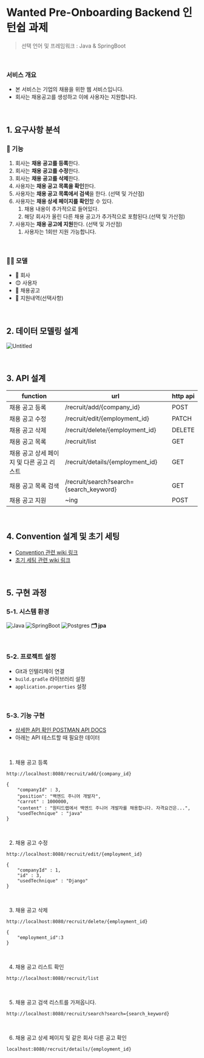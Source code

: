 # Wanted Pre-Onboarding Backend 인턴쉽 과제

> 선택 언어 및 프레임워크 : Java & SpringBoot

</hr>
</br>

### 서비스 개요
- 본 서비스는 기업의 채용을 위한 웹 서비스입니다.
- 회사는 채용공고를 생성하고 이에 사용자는 지원합니다.

</br>

## 1. 요구사항 분석

### 📝 기능
1. 회사는 **채용 공고를 등록**한다.
2. 회사는 **채용 공고를 수정**한다.
3. 회사는 **채용 공고를 삭제**한다.
4. 사용자는 **채용 공고 목록을 확인**한다.
5. 사용자는 **채용 공고 목록에서 검색**을 한다. (선택 및 가산점)
6. 사용자는 **채용 상세 페이지를 확인**할 수 있다.
    1. 채용 내용이 추가적으로 들어있다.
    2. 해당 회사가 올린 다른 채용 공고가 추가적으로 포함된다.(선택 및 가산점)
7. 사용자는 **채용 공고에 지원**한다. (선택 및 가산점)
    1. 사용자는 1회만 지원 가능합니다.

</br>

### 👩‍💻 모델
- 🌆 회사
- 😊 사용자
- 📃 채용공고
- 📑 지원내역(선택사항)

</br>

## 2. 데이터 모델링 설계
![Untitled](https://github.com/user-attachments/assets/fe6d680c-8a14-4287-95e7-96b7a7afa7be)

</br>

## 3. API 설계
| function | url | http api |
|----------|-----|----------|
| 채용 공고 등록 | /recruit/add/{company_id} | POST |
| 채용 공고 수정 | /recruit/edit/{employment_id} | PATCH |
| 채용 공고 삭제 | /recruit/delete/{employment_id} | DELETE |
| 채용 공고 목록 | /recruit/list | GET |
| 채용 공고 상세 페이지 및 다른 공고 리스트 | /recruit/details/{employment_id} | GET |
| 채용 공고 목록 검색 | /recruit/search?search={search_keyword} | GET |
| 채용 공고 지원 | ~ing | POST |

</br>

## 4. Convention 설계 및 초기 세팅
- [ Convention 관련 wiki 링크 ](https://github.com/K-0joo/wanted-pre-onboarding-backend/wiki/Coding-Conventions)
- [ 초기 세팅 관련 wiki 링크 ](https://github.com/K-0joo/wanted-pre-onboarding-backend/wiki/Initialize-Setting-About-SpringBoot)

</br>

## 5. 구현 과정
### 5-1. 시스템 환경
![Java](https://img.shields.io/badge/java-%23ED8B00.svg?style=for-the-badge&logo=openjdk&logoColor=white)
![SpringBoot](https://img.shields.io/badge/spring-%236DB33F.svg?style=for-the-badge&logo=spring&logoColor=white)
![Postgres](https://img.shields.io/badge/postgres-%23316192.svg?style=for-the-badge&logo=postgresql&logoColor=white)
**🗂 jpa**

</br>

### 5-2. 프로젝트 설정
- Git과 인텔리제이 연결
- `build.gradle` 라이브러리 설정
- `application.properties` 설정

</br>

### 5-3. 기능 구현
- [ 상세한 API 확인 POSTMAN API DOCS ](https://documenter.getpostman.com/view/21360094/2sA3rxpYGF)
- 아래는 API 테스트할 때 필요한 데이터

</br>

1. 채용 공고 등록
```
http://localhost:8080/recruit/add/{company_id}
```

```
{
    "companyId" : 3,
	"position": "백엔드 주니어 개발자",
    "carrot" : 1000000,
    "content" : "원티드랩에서 백엔드 주니어 개발자를 채용합니다. 자격요건은...",
    "usedTechnique" : "java"
}
```
</br>

2. 채용 공고 수정
```
http://localhost:8080/recruit/edit/{employment_id}
```

```
{
    "companyId" : 1,
    "id" : 3,
    "usedTechnique" : "Django"
}
```

</br>


3. 채용 공고 삭제
```
http://localhost:8080/recruit/delete/{employment_id}
```

```
{
	"employment_id":3
}
```

</br>

4. 채용 공고 리스트 확인
```
http://localhost:8080/recruit/list
```
</br>

5. 채용 공고 검색 리스트를 가져옵니다.
```
http://localhost:8080/recruit/search?search={search_keyword}
```

</br>

6. 채용 공고 상세 페이지 및 같은 회사 다른 공고 확인
```
localhost:8080/recruit/details/{employment_id}
```
